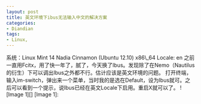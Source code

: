 ```yaml
---
layout: post
title: 英文环境下ibus无法输入中文的解决方案
categories:
- Diandian
tags:
- Linux, 
---
```

系统：Linux Mint 14 Nadia Cinnamon (Ubuntu 12.10) x86\\\_64 Locale: en 之前一直用Fcitx，用了快一年了，腻了，今天换了Ibus。发现除了在Nemo（Nautilus的衍生）下可以调出Ibus之外都不行。估计应该是英文环境的问题。 打开终端，输入im-switch，弹出来一个菜单，当时我的是选在Default，设为Ibus就可。之后可以看到一个提示，说Ibus已经在英文Locale下启用。重启X就可以了。 !\[Image 1\]\[\] \[Image 1\]: